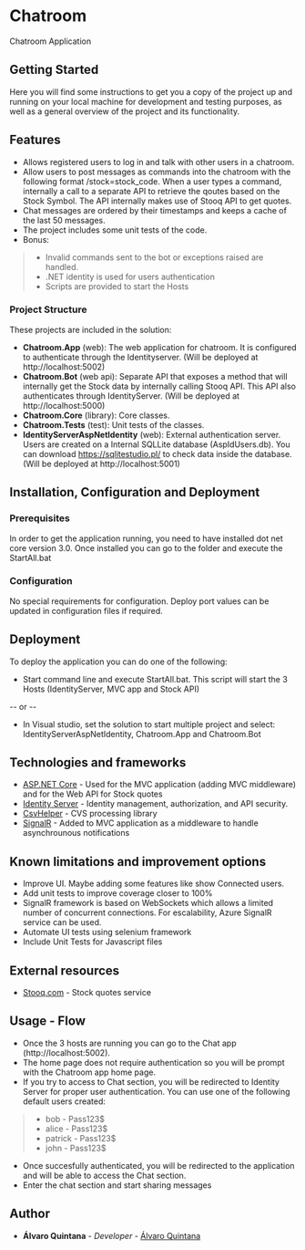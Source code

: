 # Chatroom
Chatroom Application

## Getting Started
Here you will find some instructions to get you a copy of the project up and running on your local machine for development and testing purposes, as well as a general overview of the project and its functionality.

## Features
* Allows registered users to log in and talk with other users in a chatroom.
* Allow users to post messages as commands into the chatroom with the following format /stock=stock_code. When a user types a command, internally a call to a separate API to retrieve the qoutes based on the Stock Symbol. The API internally makes use of Stooq API to get quotes. 
* Chat messages are ordered by their timestamps and keeps a cache of the last 50 messages.
* The project includes some unit tests of the code.
* Bonus:
>* Invalid commands sent to the bot or exceptions raised are handled.
>* .NET identity is used for users authentication
>* Scripts are provided to start the Hosts

### Project Structure

These projects are included in the solution:

* **Chatroom.App** (web): The web application for chatroom. It is configured to authenticate through the Identityserver. (Will be deployed at http://localhost:5002)
* **Chatroom.Bot** (web api): Separate API that exposes a method that will internally get the Stock data by internally calling Stooq API. This API also authenticates through IdentityServer. (Will be deployed at http://localhost:5000)
* **Chatroom.Core** (library): Core classes.
* **Chatroom.Tests** (test): Unit tests of the classes.
* **IdentityServerAspNetIdentity** (web): External authentication server. Users are created on a Internal SQLLite database (AspIdUsers.db). You can download https://sqlitestudio.pl/ to check data inside the database. (Will be deployed at http://localhost:5001)

## Installation, Configuration and Deployment

### Prerequisites

In order to get the application running, you need to have installed dot net core version 3.0. Once installed you can go to the folder and execute the StartAll.bat

### Configuration

No special requirements for configuration. Deploy port values can be updated in configuration files if required.

## Deployment

To deploy the application you can do one of the following:
* Start command line and  execute StartAll.bat. This script will start the 3 Hosts (IdentityServer, MVC app and Stock API)

-- or --

* In Visual studio, set the solution to start multiple project and select: IdentityServerAspNetIdentity, Chatroom.App and Chatroom.Bot

## Technologies and frameworks

* [ASP.NET Core](https://docs.microsoft.com/en-us/aspnet/core/?view=aspnetcore-3.1identity ) - Used for the MVC application (adding MVC middleware) and for the Web API for Stock quotes
* [Identity Server](https://identityserver.io/) - Identity management, authorization, and API security. 
* [CsvHelper](https://joshclose.github.io/CsvHelper/) - CVS processing library
* [SignalR](https://docs.microsoft.com/en-us/aspnet/core/signalr/introduction?view=aspnetcore-3.1) - Added to MVC application as a middleware to handle asynchrounous notifications

## Known limitations and improvement options

* Improve UI. Maybe adding some features like show Connected users.
* Add unit tests to improve coverage closer to 100%
* SignalR framework is based on WebSockets which allows a limited number of concurrent connections.  For escalability, Azure SignalR service can be used.
* Automate UI tests using selenium framework
* Include Unit Tests for Javascript files

## External resources

* [Stooq.com](https://stooq.com) - Stock quotes service

## Usage - Flow
* Once the 3 hosts are running you can go to the Chat app (http://localhost:5002). 
* The home page does not require authentication so you will be prompt with the Chatroom app home page.
* If you try to access to Chat section, you will be redirected to Identity Server for proper user authentication. You can use one of the following default users created:
>* bob - Pass123$
>* alice - Pass123$
>* patrick - Pass123$
>* john - Pass123$
* Once succesfully authenticated, you will be redirected to the application and will be able to access the Chat section.
* Enter the chat section and start sharing messages

## Author

* **Álvaro Quintana** - *Developer* - [Álvaro Quintana](https://github.com/aquintan)

